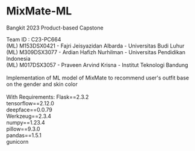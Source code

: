 # MixMate-ML
Bangkit 2023 Product-based Capstone

Team ID : C23-PC664 <br/>
(ML) M153DSX0421 - Fajri Jeisyazidan Albarda - Universitas Budi Luhur <br/>
(ML) M309DSX3077 - Ardian Hafizh Nurhilman - Universitas Pendidikan Indonesia <br/>
(ML) M017DSX3057 - Praveen Arvind Krisna - Institut Teknologi Bandung <br/>
<br/>
Implementation of ML model of MixMate to recommend user's outfit base on the gender and skin color
<br/> <br/>
With Requirements:
Flask==2.3.2 <br/>
tensorflow==2.12.0<br/>
deepface==0.0.79<br/>
Werkzeug==2.3.4<br/>
numpy==1.23.4<br/>
pillow==9.3.0<br/>
pandas==1.5.1<br/>
gunicorn
